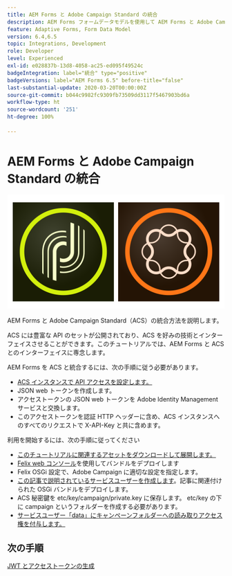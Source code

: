 ```yaml
---
title: AEM Forms と Adobe Campaign Standard の統合
description: AEM Forms フォームデータモデルを使用して AEM Forms と Adobe Campaign Standard を統合し、ACS キャンペーンプロファイル情報などを取得します。
feature: Adaptive Forms, Form Data Model
version: 6.4,6.5
topic: Integrations, Development
role: Developer
level: Experienced
exl-id: e028837b-13d8-4058-ac25-ed095f49524c
badgeIntegration: label="統合" type="positive"
badgeVersions: label="AEM Forms 6.5" before-title="false"
last-substantial-update: 2020-03-20T00:00:00Z
source-git-commit: b044c9982fc9309fb73509dd3117f5467903bd6a
workflow-type: ht
source-wordcount: '251'
ht-degree: 100%

---
```


# AEM Forms と Adobe Campaign Standard の統合

![formsandcampaign](assets/helpx-cards-forms.png)

AEM Forms と Adobe Campaign Standard（ACS）の統合方法を説明します。

ACS には豊富な API のセットが公開されており、ACS を好みの技術とインターフェイスさせることができます。このチュートリアルでは、AEM Forms と ACS とのインターフェイスに専念します。

AEM Forms を ACS と統合するには、次の手順に従う必要があります。

* [ACS インスタンスで API アクセスを設定します。](https://experienceleague.adobe.com/docs/campaign-standard/using/working-with-apis/get-started-apis.html?lang=ja)
* JSON web トークンを作成します。
* アクセストークンの JSON web トークンを Adobe Identity Management サービスと交換します。
* このアクセストークンを認証 HTTP ヘッダーに含め、ACS インスタンスへのすべてのリクエストで X-API-Key と共に含めます。

利用を開始するには、次の手順に従ってください

* [このチュートリアルに関連するアセットをダウンロードして展開します。](assets/aem-forms-and-acs-bundles.zip)
* [Felix web コンソール](http://localhost:4502/system/console/bundles)を使用してバンドルをデプロイします
* Felix OSGi 設定で、Adobe Campaign に適切な設定を指定します。
* [この記事で説明されているサービスユーザーを作成します](/help/forms/adaptive-forms/service-user-tutorial-develop.md)。記事に関連付けられた OSGi バンドルをデプロイします。
* ACS 秘密鍵を etc/key/campaign/private.key に保存します。 etc/key の下に campaign というフォルダーを作成する必要があります。
* [サービスユーザー「data」にキャンペーンフォルダーへの読み取りアクセス権を付与します。](http://localhost:4502/useradmin)

## 次の手順

[JWT とアクセストークンの生成](partone.md)

